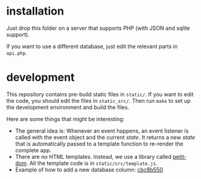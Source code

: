 # installation

Just drop this folder on a server that supports PHP (with JSON and sqlite
support).

If you want to use a different database, just edit the relevant parts in
`api.php`.

# development

This repository contains pre-build static files in `static/`. If you want to
edit the code, you should edit the files in `static_src/`. Then run `make` to
set up the development environment and build the files.

Here are some things that might be interesting:

-   The general idea is: Whenever an event happens, an event listener is called
    with the event object and the current *state*. It returns a new *state*
    that is automatically passed to a template function to re-render the
    complete app.
-   There are no HTML templates. Instead, we use a library called
    [petit-dom](https://github.com/yelouafi/petit-dom).
    All the template code is in `static/src/template.js`.
-   Example of how to add a new database column:
    [cbc8b550](https://github.com/xi/kub-weiterleitungsliste/commit/cbc8b550e3c21a2127b68f0e3db1586a34b9e18c)
